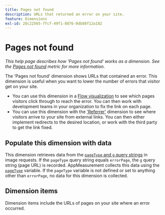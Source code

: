 ```yaml
---
title: Pages not found
description: URLs that returned an error on your site.
feature: Dimensions
exl-id: 28c22565-7fcf-49f1-8876-0db88f12a182
---
```

# Pages not found

*This help page describes how 'Pages not found' works as a dimension. See the [Pages not found](../metrics/pages-not-found.md) metric for more information.*

The 'Pages not found' dimension shows URLs that contained an error. This dimension is useful when you want to lower the number of errors that visitor get on your site.

* You can use this dimension in a [Flow visualization](/help/analyze/analysis-workspace/visualizations/c-flow/flow.md) to see which pages visitors click through to reach the error. You can then work with development teams in your organization to fix the link on each page.
* You can use this dimension with the ['Referrer'](referrer.md) dimension to see where visitors arrive to your site from external links. You can then either implement redirects to the desired location, or work with the third party to get the link fixed.

## Populate this dimension with data

This dimension retrieves data from the [`pageType` and `g` query strings](/help/implement/validate/query-parameters.md) in image requests. If the `pageType` query string equals `errorPage`, the `g` query string (page URL) is recorded. AppMeasurement collects this data using the [`pageType`](/help/implement/vars/page-vars/pagetype.md) variable. If the `pageType` variable is not defined or set to anything other than `errorPage`, no data for this dimension is collected.

## Dimension items

Dimension items include the URLs of pages on your site where an error occurred.
